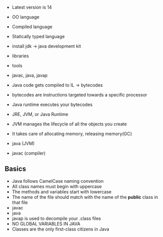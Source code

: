 * Latest version is 14
* OO language
* Compiled language
* Statically typed language

* install jdk -> java development kit
* libraries
* tools 
* javac, java, javap

* Java code gets compiled to IL -> bytecodes
* bytecodes are instructions targeted towards a specific processor
* Java runtime executes your bytecodes
* JRE, JVM, or Java Runtime
* JVM manages the lifecycle of all the objects you create
* It takes care of allocating memory, releasing memory(GC)

* java (JVM)
* javac (compiler)

## Basics

* Java follows CamelCase naming convention
* All class names must begin with uppercase
* The methods and variables start with lowercase
* The name of the file should match with the name of the __public__ class in that file
* javac <Filename>
* java <ClassnameWithMainMethod> 	
* javap is used to decompile your .class files	
* NO GLOBAL VARIABLES IN JAVA
* Classes are the only first-class citizens in Java

	